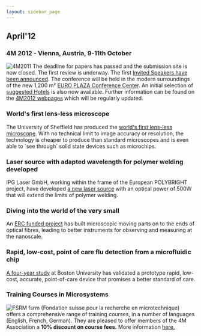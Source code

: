 ```yaml
---
layout: sidebar_page
---
```


## April'12

<!--break-->
###  4M 2012 - Vienna, Austria, 9-11th October


![4M2011](/4m-association/assets/images/4m-2012_100.png)
The deadline for papers has passed and the submission site is now closed. The first review is underway. The first [Invited Speakers have been announced](/4m-association/content/Invited-Speakers-4M2012). The conference will be held in the modern surroundings of the new 1,200 m² [EURO PLAZA Conference Center](http://www.europlaza.at/jart/prj3/euro_pl/website.jart?rel=en&content-id=1155914559700&reserve-mode=active). An initial selection of [suggested Hotels](/4m-association/content/Hotels-Accommodation) is also now available. Further information can be found on the [4M2012 webpages](/4m-association/conference/2012) which will be regularly updated. 
  
###  World's first lens-less microscope

The University of Sheffield has produced the [world's first lens-less microscope](/4m-association/content/Virtual-microscope-lens-delivers-real-revolution-imaging). With no technical limit to image accuracy or resolution, the technology is cheaper to produce than standard microscopes and is even able to `see through´ solid state devices such as microchips.  
  
###  Laser source with adapted wavelength for polymer welding developed

IPG Laser GmbH, working within the frame of the European POLYBRIGHT project, have developed [a new laser source](/4m-association/content/New-laser-source-adapted-polymer-welding-developed-POLYBRIGHT-project) with an optical power of 500W that will extend the
limits of polymer welding.

  
###  Diving into the world of the very small

An [ERC funded project](/4m-association/content/Diving-world-very-small) has built microscopic moving parts on to the ends of optical fibres, leading to better instruments for observing and measuring at the nanoscale.  
  
###  Rapid, low-cost, point of care flu detection from a microfluidic chip

[A four-year study](/4m-association/content/Rapid-low-cost-point-care-flu-detection-microfluidic-chip) at Boston University has validated a prototype rapid, low-cost, accurate, point-of-care device that promises a better standard of care.
  
###  Training Courses in Microsystems

![FSRM](/4m-association/assets/images/FSRM_LOGO_web.gif)
fsrm (Fondation suisse pour la recherche en microtechnique) offers a comprehensive range of training courses, in a number of languages (English, French, German). They are pleased to offer members of the 4M Association a <b>10% discount on course fees.</b> More information [here.](/4m-association/content/fsrm-training-courses)